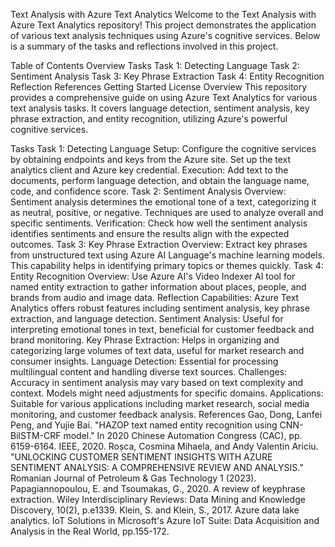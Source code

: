 Text Analysis with Azure Text Analytics
Welcome to the Text Analysis with Azure Text Analytics repository! This project demonstrates the application of various text analysis techniques using Azure's cognitive services. Below is a summary of the tasks and reflections involved in this project.

Table of Contents
Overview
Tasks
Task 1: Detecting Language
Task 2: Sentiment Analysis
Task 3: Key Phrase Extraction
Task 4: Entity Recognition
Reflection
References
Getting Started
License
Overview
This repository provides a comprehensive guide on using Azure Text Analytics for various text analysis tasks. It covers language detection, sentiment analysis, key phrase extraction, and entity recognition, utilizing Azure's powerful cognitive services.

Tasks
Task 1: Detecting Language
Setup: Configure the cognitive services by obtaining endpoints and keys from the Azure site. Set up the text analytics client and Azure key credential.
Execution: Add text to the documents, perform language detection, and obtain the language name, code, and confidence score.
Task 2: Sentiment Analysis
Overview: Sentiment analysis determines the emotional tone of a text, categorizing it as neutral, positive, or negative. Techniques are used to analyze overall and specific sentiments.
Verification: Check how well the sentiment analysis identifies sentiments and ensure the results align with the expected outcomes.
Task 3: Key Phrase Extraction
Overview: Extract key phrases from unstructured text using Azure AI Language's machine learning models. This capability helps in identifying primary topics or themes quickly.
Task 4: Entity Recognition
Overview: Use Azure AI's Video Indexer AI tool for named entity extraction to gather information about places, people, and brands from audio and image data.
Reflection
Capabilities: Azure Text Analytics offers robust features including sentiment analysis, key phrase extraction, and language detection.
Sentiment Analysis: Useful for interpreting emotional tones in text, beneficial for customer feedback and brand monitoring.
Key Phrase Extraction: Helps in organizing and categorizing large volumes of text data, useful for market research and consumer insights.
Language Detection: Essential for processing multilingual content and handling diverse text sources.
Challenges: Accuracy in sentiment analysis may vary based on text complexity and context. Models might need adjustments for specific domains.
Applications: Suitable for various applications including market research, social media monitoring, and customer feedback analysis.
References
Gao, Dong, Lanfei Peng, and Yujie Bai. "HAZOP text named entity recognition using CNN-BilSTM-CRF model." In 2020 Chinese Automation Congress (CAC), pp. 6159-6164. IEEE, 2020.
Roșca, Cosmina Mihaela, and Andy Valentin Ariciu. "UNLOCKING CUSTOMER SENTIMENT INSIGHTS WITH AZURE SENTIMENT ANALYSIS: A COMPREHENSIVE REVIEW AND ANALYSIS." Romanian Journal of Petroleum & Gas Technology 1 (2023).
Papagiannopoulou, E. and Tsoumakas, G., 2020. A review of keyphrase extraction. Wiley Interdisciplinary Reviews: Data Mining and Knowledge Discovery, 10(2), p.e1339.
Klein, S. and Klein, S., 2017. Azure data lake analytics. IoT Solutions in Microsoft's Azure IoT Suite: Data Acquisition and Analysis in the Real World, pp.155-172.
